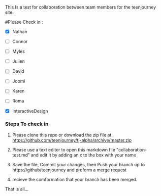 This Is a test for collaboration between team members for the teenjourney site.

#Please Check in :

- [x] Nathan
- [ ] Connor
- [ ] Myles
- [ ] Julien
- [ ] David
- [ ] Joomi
- [ ] Karen
- [ ] Roma
- [x] InteractiveDesign


### Steps To check in 

1. Please clone this repo or download the zip file at https://github.com/teenjourney/tj-alpha/archive/master.zip

2. Please use a text editor to open this markdown file "collaboration-test.md" and edit it by adding an x to the box with your name

3. Save the file, Commit your changes, then Push your branch up to https://github/teenjourney and preform a merge request

4. recieve the comformation that your branch has been merged.


That is all...
